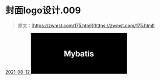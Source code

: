 <!--yml
category: 未分类
date: 0001-01-01 00:00:00
--->

# 封面logo设计.009

> 原文：[https://zwmst.com/175.html](https://zwmst.com/175.html)

   [ <time datetime="2021-08-12T09:32:46+08:00"> 2021-08-12 </time> ](https://zwmst.com/%e5%b0%81%e9%9d%a2logo%e8%ae%be%e8%ae%a1-009-3)  [![](img/90156704c79ed08a6dee67f32d0c0e0f.png)](https://zwmst.com/wp-content/uploads/2021/08/1628731966-7f877a4c1de98c5.jpeg)